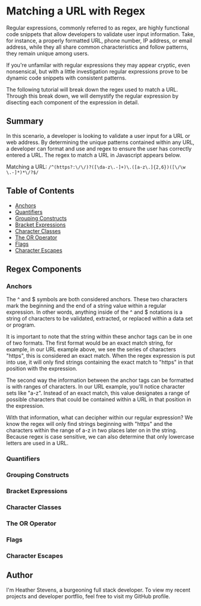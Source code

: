 # Matching a URL with Regex

Regular expressions, commonly referred to as regex, are highly functional code snippets that allow developers to validate user input information. Take, for instance, a properly formatted URL, phone number, IP address, or email address, while they all share common characteristics and follow patterns, they remain unique among users.

If you're unfamilar with regular expressions they may appear cryptic, even nonsensical, but with a little investigation regular expressions prove to be dynamic code snippets with consistent patterns.

The following tutorial will break down the regex used to match a URL. Through this break down, we will demystify the regular expression by disecting each component of the expression in detail.

## Summary

In this scenario, a developer is looking to validate a user input for a URL or web address. By determining the unique patterns contained within any URL, a developer can format and use and regex to ensure the user has correctly entered a URL. The regex to match a URL in Javascript appears below.

Matching a URL: `/^(https?:\/\/)?([\da-z\.-]+)\.([a-z\.]{2,6})([\/\w \.-]*)*\/?$/`

## Table of Contents

- [Anchors](#anchors)
- [Quantifiers](#quantifiers)
- [Grouping Constructs](#grouping-constructs)
- [Bracket Expressions](#bracket-expressions)
- [Character Classes](#character-classes)
- [The OR Operator](#the-or-operator)
- [Flags](#flags)
- [Character Escapes](#character-escapes)

## Regex Components

### Anchors

The ^ and $ symbols are both considered anchors. These two characters mark the beginning and the end of a string value within a regular expression. In other words, anything inside of the ^ and $ notations is a string of characters to be validated, extracted, or replaced within a data set or program.

It is important to note that the string within these anchor tags can be in one of two formats. The first format would be an exact match string, for example, in our URL example above, we see the series of characters "https", this is considered an exact match. When the regex expression is put into use, it will only find strings containing the exact match to "https" in that position with the expression.

The second way the information between the anchor tags can be formatted is with ranges of characters. In our URL example, you'll notice character sets like "a-z". Instead of an exact match, this value designates a range of possible characters that could be contained within a URL in that position in the expression.

With that information, what can decipher within our regular expression? We know the regex will only find strings beginning with "https" and the characters within the range of a-z in two places later on in the string. Because regex is case sensitive, we can also determine that only lowercase letters are used in a URL.

### Quantifiers

### Grouping Constructs

### Bracket Expressions

### Character Classes

### The OR Operator

### Flags

### Character Escapes

## Author

I'm Heather Stevens, a burgeoning full stack developer. To view my recent projects and developer portflio, feel free to visit my GitHub profile.
